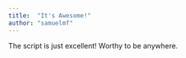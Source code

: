 ```yaml
---
title:  "It's Awesome!"
author: "samuelmf"
---
```

The script is just excellent! Worthy to be anywhere.
